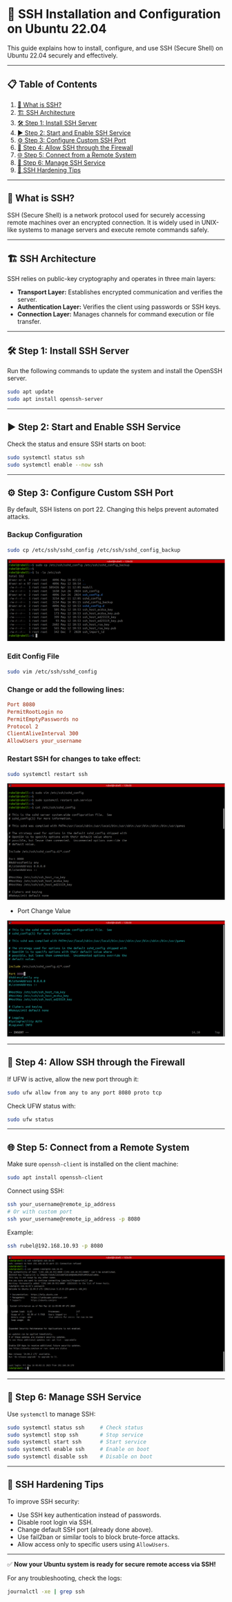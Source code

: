# 🚀 SSH Installation and Configuration on Ubuntu 22.04

This guide explains how to install, configure, and use SSH (Secure Shell) on Ubuntu 22.04 securely and effectively.

---

## 📋 Table of Contents

1. [🔐 What is SSH?](#-what-is-ssh)
2. [🏗️ SSH Architecture](#-ssh-architecture)
3. [🛠️ Step 1: Install SSH Server](#-step-1-install-ssh-server)
4. [▶️ Step 2: Start and Enable SSH Service](#-step-2-start-and-enable-ssh-service)
5. [⚙️ Step 3: Configure Custom SSH Port](#-step-3-configure-custom-ssh-port)
6. [🧱 Step 4: Allow SSH through the Firewall](#-step-4-allow-ssh-through-the-firewall)
7. [🌐 Step 5: Connect from a Remote System](#-step-5-connect-from-a-remote-system)
8. [🔄 Step 6: Manage SSH Service](#-step-6-manage-ssh-service)
9. [🔐 SSH Hardening Tips](#-ssh-hardening-tips)

---

## 🔐 What is SSH?

SSH (Secure Shell) is a network protocol used for securely accessing remote machines over an encrypted connection. It is widely used in UNIX-like systems to manage servers and execute remote commands safely.

---

## 🏗️ SSH Architecture

SSH relies on public-key cryptography and operates in three main layers:

- **Transport Layer:** Establishes encrypted communication and verifies the server.
- **Authentication Layer:** Verifies the client using passwords or SSH keys.
- **Connection Layer:** Manages channels for command execution or file transfer.

---

## 🛠️ Step 1: Install SSH Server

Run the following commands to update the system and install the OpenSSH server.

```bash
sudo apt update
sudo apt install openssh-server
```

---

## ▶️ Step 2: Start and Enable SSH Service

Check the status and ensure SSH starts on boot:

```bash
sudo systemctl status ssh
sudo systemctl enable --now ssh
```

---

## ⚙️ Step 3: Configure Custom SSH Port

By default, SSH listens on port 22. Changing this helps prevent automated attacks.

### Backup Configuration

```bash
sudo cp /etc/ssh/sshd_config /etc/ssh/sshd_config_backup
```
![Backup file](ssh-configuration-images/ssh.backupfile1.png)

### Edit Config File

```bash
sudo vim /etc/ssh/sshd_config
```

### Change or add the following lines:

```conf
Port 8080
PermitRootLogin no
PermitEmptyPasswords no
Protocol 2
ClientAliveInterval 300
AllowUsers your_username
```

### Restart SSH for changes to take effect:

```bash
sudo systemctl restart ssh
```
![Port change](ssh-configuration-images/port-change-value.png)

 - Port Change Value

![Port Change](ssh-configuration-images/port-change2.png)

---

## 🧱 Step 4: Allow SSH through the Firewall

If UFW is active, allow the new port through it:

```bash
sudo ufw allow from any to any port 8080 proto tcp
```

Check UFW status with:

```bash
sudo ufw status
```

---

## 🌐 Step 5: Connect from a Remote System

Make sure `openssh-client` is installed on the client machine:

```bash
sudo apt install openssh-client
```

Connect using SSH:

```bash
ssh your_username@remote_ip_address
# Or with custom port
ssh your_username@remote_ip_address -p 8080
```

Example:

```bash
ssh rubel@192.168.10.93 -p 8080
```
![Login](ssh-configuration-images/Newlogin.png)

---

## 🔄 Step 6: Manage SSH Service

Use `systemctl` to manage SSH:

```bash
sudo systemctl status ssh     # Check status
sudo systemctl stop ssh       # Stop service
sudo systemctl start ssh      # Start service
sudo systemctl enable ssh     # Enable on boot
sudo systemctl disable ssh    # Disable on boot
```

---

## 🔐 SSH Hardening Tips

To improve SSH security:

- Use SSH key authentication instead of passwords.
- Disable root login via SSH.
- Change default SSH port (already done above).
- Use fail2ban or similar tools to block brute-force attacks.
- Allow access only to specific users using `AllowUsers`.

---

✅ **Now your Ubuntu system is ready for secure remote access via SSH!**

For any troubleshooting, check the logs:

```bash
journalctl -xe | grep ssh
```
